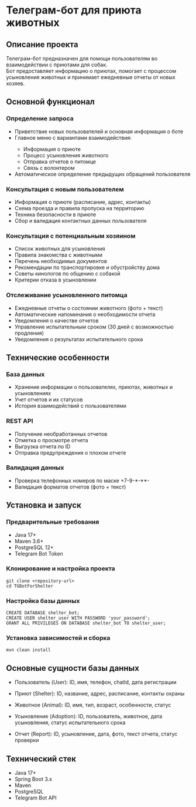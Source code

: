 # Телеграм-бот для приюта животных

## Описание проекта

Телеграм-бот предназначен для помощи пользователям во взаимодействии с приютами для собак.  
Бот предоставляет информацию о приютах, помогает с процессом усыновления животных и принимает ежедневные отчеты от новых хозяев.

## Основной функционал

### Определение запроса

<ul>
<li>Приветствие новых пользователей и основная информация о боте
<li>Главное меню с вариантами взаимодействия:</li>
    <ul>
    <li>Информация о приюте</li>
    <li>Процесс усыновления животного</li>
    <li>Отправка отчетов о питомце</li>
    <li>Связь с волонтером</li>
    </ul>
<li>Автоматическое определение предыдущих обращений пользователя</li>
</ul>

### Консультация с новым пользователем

<ul>
<li>Информация о приюте (расписание, адрес, контакты)</li>
<li>Схема проезда и правила пропуска на территорию</li>
<li>Техника безопасности в приюте</li>
<li>Сбор и валидация контактных данных пользователя</li>
</ul>

### Консультация с потенциальным хозяином

<ul>
<li>Список животных для усыновления</li>
<li>Правила знакомства с животными</li>
<li>Перечень необходимых документов</li>
<li>Рекомендации по транспортировке и обустройству дома</li>
<li>Советы кинологов по общению с собакой</li>
<li>Критерии отказа в усыновлении</li>
</ul>

### Отслеживание усыновленного питомца

<ul>
<li>Ежедневные отчеты о состоянии животного (фото + текст)</li>
<li>Автоматические напоминания о необходимости отчета</li>
<li>Уведомления о качестве отчетов</li>
<li>Управление испытательным сроком (30 дней с возможностью продления)</li>
<li>Уведомления о результатах испытательного срока</li>
</ul>

## Технические особенности

### База данных

<ul>
<li>Хранение информации о пользователях, приютах, животных и усыновлениях</li>
<li>Учет отчетов и их статусов</li>
<li>История взаимодействий с пользователями</li>
</ul>

### REST API

<ul>
<li>Получение необработанных отчетов</li>
<li>Отметка о просмотре отчета</li>
<li>Выгрузка отчета по ID</li>
<li>Отправка предупреждения о плохом отчете</li>
</ul>

### Валидация данных

<ul>
<li>Проверка телефонных номеров по маске +7-9-*-**-</li>
<li>Валидация форматов отчетов (фото + текст)</li>
</ul>

## Установка и запуск

### Предварительные требования

<ul>
<li>Java 17+</li>
<li>Maven 3.6+</li>
<li>PostgreSQL 12+</li>
<li>Telegram Bot Token</li>
</ul>

### Клонирование и настройка проекта

```
git clone <repository-url>
cd TGBotForShelter
```

### Настройка базы данных

```
CREATE DATABASE shelter_bot;
CREATE USER shelter_user WITH PASSWORD 'your_password';
GRANT ALL PRIVILEGES ON DATABASE shelter_bot TO shelter_user;
```

### Установка зависимостей и сборка

```
mvn clean install
```

## Основные сущности базы данных
- Пользователь (User): ID, имя, телефон, chatId, дата регистрации

- Приют (Shelter): ID, название, адрес, расписание, контакты охраны

- Животное (Animal): ID, имя, тип, возраст, особенности, статус

- Усыновление (Adoption): ID, пользователь, животное, дата усыновления, статус испытательного срока

- Отчет (Report): ID, усыновление, дата, фото, текст отчета, статус проверки

## Технический стек
- Java 17+
- Spring Boot 3.x 
- Maven 
- PostgreSQL 
- Telegram Bot API